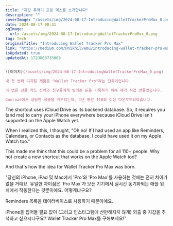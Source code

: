 ```yaml
---
title: "지갑 추적기 프로 맥스를 소개합니다"
description: ""
coverImage: "/assets/img/2024-08-17-IntroducingWalletTrackerProMax_0.png"
date: 2024-08-17 00:31
ogImage:
  url: /assets/img/2024-08-17-IntroducingWalletTrackerProMax_0.png
tag: Tech
originalTitle: "Introducing Wallet Tracker Pro Max"
link: "https://medium.com/@nikhilvemu/introducing-wallet-tracker-pro-max-7543cd7249e1"
isUpdated: true
updatedAt: 1723863735008
---
```


```js
![이미지](/assets/img/2024-08-17-IntroducingWalletTrackerProMax_0.png)

내 첫 번째 디지털 제품은 "Wallet Tracker Pro"라는 단축키입니다.

이 앱은 선물 카드 잔액과 친구들에게 빌려준 돈을 기록하기 위해 제가 직접 만들었습니다.

Gumroad에서 상당한 성공을 거두었는데, 1년 동안 110회 이상 다운로드되었습니다.
```

<div class="content-ad"></div>

The shortcut uses iCloud Drive as its backend database. So, it requires you (and me) to carry your iPhone everywhere because iCloud Drive isn't supported on the Apple Watch yet.

When I realized this, I thought, "Oh no! If I had used an app like Reminders, Calendars, or Contacts as the database, I could have used it on my Apple Watch too."

This made me think that this could be a problem for all 110+ people. Why not create a new shortcut that works on the Apple Watch too?

And that's how the idea for Wallet Tracker Pro Max was born.

<div class="content-ad"></div>

"당신의 iPhone, iPad 및 Mac에서 'Pro'와 'Pro Max'를 사용하는 것에는 전혀 차이가 없을 거예요. 유일한 차이점은 'Pro Max'가 모든 기기에서 실시간 동기화되는 애플 워치에서 작동한다는 것뿐이에요. 어떻게냐구요?

Reminders 목록을 데이터베이스로 사용하기 때문이에요.

iPhone을 집어들 필요 없이 (그리고 인스타그램에 산만해지지 않게) 외출 중 지갑을 추척하고 싶으시다구요? Wallet Tracker Pro Max를 구해보세요!"
